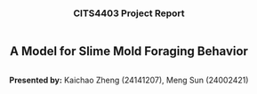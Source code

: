<div style="display: flex; flex-direction: column; justify-content: center; align-items: center; height: 100vh;">
  <h3>CITS4403 Project Report</h3>
  <h2>A Model for Slime Mold Foraging Behavior</h1>
  <p><strong>Presented by:</strong> Kaichao Zheng (24141207), Meng Sun (24002421)</p>

</div>

# 1. Problem Statement

### Model Background and Research Motivation

text

### Suitability Evaluation for Agent-Based Modelling

text

### Complexity Factor Analysis

It seems to have two kinds of "search algorithms"

one long range, random forking that looks like a flash of lighting

and another that runs close to it's established "bases", but covers area.



branless, but 集体决策能力、集体学习能力

### Application(我加的)

[”日本科学家用燕麦片代表城市，黏菌完美地复现了日本的铁路线——寺尾篤Atsushi Tero(2009), 北海道大学“](https://www.reddit.com/r/gifs/comments/a1geie/slime_mold_searching_for_food/)



# 2. Model Design Process (reference)

### Model Design

text

### Complexity Reflection

text

# 3. Simulation Results and Analysis

### Visualisation

text

### Quantitative Analysis

text

### Parameter Impact

text

### Real-World Reflection

text

# 4. Conclusion

### Summary

text

### Limitations

bug、时间复杂度

### Future Work

觅食算法

* BFS混合DFS

多燕麦（单源最短路径）

* 图论

多个黏菌（多源最短路径）

* 合作现象

---

# References

引用排版工具：https://www.mybib.com/

* APA文中引用(Zheng. K, 2024)可以凑字数

* IEEE文中引用[1]非常简洁

[1] S. Ishibashi, “A mysterious power of the yellow slime ‘Mojihokori’ that solves the maze and does not have a brain or nerve and shares memory by fusing,” *GIGAZINE*, Dec. 26, 2016. https://gigazine.net/gsc_news/en/20161226-slime-molds/ (accessed Oct. 01, 2024).

[2] 

---

# Appendix

